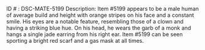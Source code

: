 ID # : DSC-MATE-5199
Description: Item #5199 appears to be a male human of average build and height with orange stripes on his face and a constant smile. His eyes are a notable feature, resembling those of a clown and having a striking blue hue. On his head, he wears the garb of a monk and hangs a single jade earring from his right ear. Item #5199 can be seen sporting a bright red scarf and a gas mask at all times.
